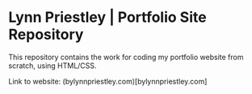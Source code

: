 <h1>Lynn Priestley | Portfolio Site Repository</h1>

This repository contains the work for coding my portfolio website from scratch, using HTML/CSS.

Link to website: (bylynnpriestley.com)[bylynnpriestley.com]
